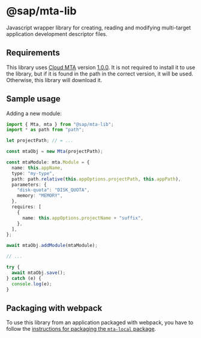 # @sap/mta-lib

Javascript wrapper library for creating, reading and modifying multi-target application development descriptor files.

## Requirements

This library uses [Cloud MTA](https://github.com/SAP/cloud-mta) version [1.0.0](https://github.com/SAP/cloud-mta/releases/tag/v1.0.0).
It is not required to install it to use the library, but if it is found in the path in the correct version, it will be used.
Otherwise, this library will download it.

## Sample usage

Adding a new module:

```typescript
import { Mta, mta } from "@sap/mta-lib";
import * as path from "path";

let projectPath; // = ...

const mtaObj = new Mta(projectPath);

const mtaModule: mta.Module = {
  name: this.appName,
  type: "my-type",
  path: path.relative(this.appOptions.projectPath, this.appPath),
  parameters: {
    "disk-quota": "DISK_QUOTA",
    memory: "MEMORY",
  },
  requires: [
    {
      name: this.appOptions.projectName + "suffix",
    },
  ],
};

await mtaObj.addModule(mtaModule);

// ...

try {
  await mtaObj.save();
} catch (e) {
  console.log(e);
}
```

## Packaging with webpack

To use this library from an application packaged with webpack, you have to follow the [instructions for packaging the `mta-local` package](https://github.com/SAP/cloud-mta#packaging-with-webpack).
